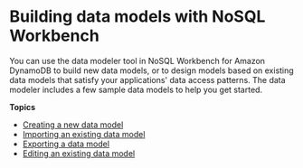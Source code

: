 # Building data models with NoSQL Workbench<a name="workbench.Modeler"></a>

You can use the data modeler tool in NoSQL Workbench for Amazon DynamoDB to build new data models, or to design models based on existing data models that satisfy your applications' data access patterns\. The data modeler includes a few sample data models to help you get started\.

**Topics**
+ [Creating a new data model](workbench.Modeler.CreateNew.md)
+ [Importing an existing data model](workbench.Modeler.ImportExisting.md)
+ [Exporting a data model](workbench.Modeler.ExportModel.md)
+ [Editing an existing data model](workbench.Modeler.Edit.md)